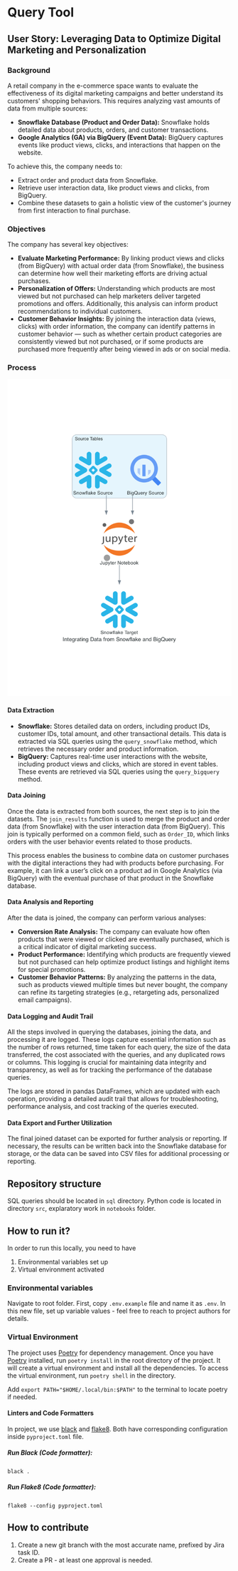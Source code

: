 # Query Tool

## User Story: Leveraging Data to Optimize Digital Marketing and Personalization

### Background

A retail company in the e-commerce space wants to evaluate the effectiveness of its digital marketing campaigns and better understand its customers' shopping behaviors. This requires analyzing vast amounts of data from multiple sources:

- **Snowflake Database (Product and Order Data):** Snowflake holds detailed data about products, orders, and customer transactions.
- **Google Analytics (GA) via BigQuery (Event Data):** BigQuery captures events like product views, clicks, and interactions that happen on the website.

To achieve this, the company needs to:

- Extract order and product data from Snowflake.
- Retrieve user interaction data, like product views and clicks, from BigQuery.
- Combine these datasets to gain a holistic view of the customer's journey from first interaction to final purchase.

### Objectives

The company has several key objectives:

- **Evaluate Marketing Performance:** By linking product views and clicks (from BigQuery) with actual order data (from Snowflake), the business can determine how well their marketing efforts are driving actual purchases.
- **Personalization of Offers:** Understanding which products are most viewed but not purchased can help marketers deliver targeted promotions and offers. Additionally, this analysis can inform product recommendations to individual customers.
- **Customer Behavior Insights:** By joining the interaction data (views, clicks) with order information, the company can identify patterns in customer behavior — such as whether certain product categories are consistently viewed but not purchased, or if some products are purchased more frequently after being viewed in ads or on social media.

### Process

![Diagram of the process](integrating_data_from_snowflake_and_bigquery.png)

#### Data Extraction

- **Snowflake:** Stores detailed data on orders, including product IDs, customer IDs, total amount, and other transactional details. This data is extracted via SQL queries using the `query_snowflake` method, which retrieves the necessary order and product information.
- **BigQuery:** Captures real-time user interactions with the website, including product views and clicks, which are stored in event tables. These events are retrieved via SQL queries using the `query_bigquery` method.

#### Data Joining

Once the data is extracted from both sources, the next step is to join the datasets. The `join_results` function is used to merge the product and order data (from Snowflake) with the user interaction data (from BigQuery). This join is typically performed on a common field, such as `Order_ID`, which links orders with the user behavior events related to those products.

This process enables the business to combine data on customer purchases with the digital interactions they had with products before purchasing. For example, it can link a user’s click on a product ad in Google Analytics (via BigQuery) with the eventual purchase of that product in the Snowflake database.

#### Data Analysis and Reporting

After the data is joined, the company can perform various analyses:

- **Conversion Rate Analysis:** The company can evaluate how often products that were viewed or clicked are eventually purchased, which is a critical indicator of digital marketing success.
- **Product Performance:** Identifying which products are frequently viewed but not purchased can help optimize product listings and highlight items for special promotions.
- **Customer Behavior Patterns:** By analyzing the patterns in the data, such as products viewed multiple times but never bought, the company can refine its targeting strategies (e.g., retargeting ads, personalized email campaigns).

#### Data Logging and Audit Trail

All the steps involved in querying the databases, joining the data, and processing it are logged. These logs capture essential information such as the number of rows returned, time taken for each query, the size of the data transferred, the cost associated with the queries, and any duplicated rows or columns. This logging is crucial for maintaining data integrity and transparency, as well as for tracking the performance of the database queries.

The logs are stored in pandas DataFrames, which are updated with each operation, providing a detailed audit trail that allows for troubleshooting, performance analysis, and cost tracking of the queries executed.

#### Data Export and Further Utilization

The final joined dataset can be exported for further analysis or reporting. If necessary, the results can be written back into the Snowflake database for storage, or the data can be saved into CSV files for additional processing or reporting.

## Repository structure
SQL queries should be located in `sql` directory. Python code is located in directory `src`, explaratory work in `notebooks` folder. 

## How to run it?
In order to run this locally, you need to have
1. Environmental variables set up
2. Virtual environment activated

### Environmental variables
Navigate to root folder. First, copy `.env.example` file and name it as `.env`. In this new file, set up variable values - feel free to reach to project authors for details. 

### Virtual Environment
The project uses [Poetry](https://python-poetry.org/) for dependency management. Once you have [Poetry](https://python-poetry.org/) installed, run `poetry install` in the root directory of the project. It will create a virtual environment and install all the dependencies. To access the virtual environment, run `poetry shell` in the directory.

Add `export PATH="$HOME/.local/bin:$PATH"` to the terminal to locate poetry if needed.

#### Linters and Code Formatters
In project, we use [black](https://github.com/psf/black) and [flake8](https://flake8.pycqa.org/en/latest/). Both have corresponding configuration inside `pyproject.toml` file.

##### Run Black (Code formatter):

`black .`

##### Run Flake8 (Code formatter):

`flake8 --config pyproject.toml`

## How to contribute
1. Create a new git branch with the most accurate name, prefixed by Jira task ID.
2. Create a PR - at least one approval is needed. 
